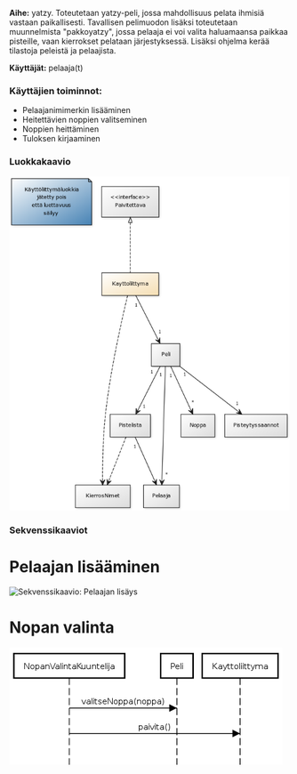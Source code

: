 __Aihe:__ yatzy. Toteutetaan yatzy-peli, jossa mahdollisuus pelata ihmisiä vastaan paikallisesti. Tavallisen pelimuodon lisäksi toteutetaan muunnelmista "pakkoyatzy", jossa pelaaja ei voi valita haluamaansa paikkaa pisteille, vaan kierrokset pelataan järjestyksessä. Lisäksi ohjelma kerää tilastoja peleistä ja pelaajista.

__Käyttäjät:__ pelaaja(t)

### Käyttäjien toiminnot:
- Pelaajanimimerkin lisääminen
- Heitettävien noppien valitseminen
- Noppien heittäminen
- Tuloksen kirjaaminen

### Luokkakaavio
![Luokkakaavio](kaavio.png)

### Sekvenssikaaviot

# Pelaajan lisääminen

![Sekvenssikaavio: Pelaajan lisäys](sekvenssi_pelaajan_lisäys.png)

# Nopan valinta

![Sekvenssikaavio: Nopan valinta](sekvenssi_nopan_valinta.png)
